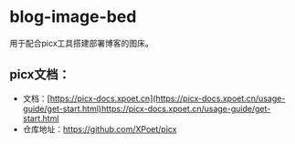 # blog-image-bed
用于配合picx工具搭建部署博客的图床。

## picx文档：
- 文档：[https://picx-docs.xpoet.cn](https://picx-docs.xpoet.cn/usage-guide/get-start.html)https://picx-docs.xpoet.cn/usage-guide/get-start.html
- 仓库地址：https://github.com/XPoet/picx
